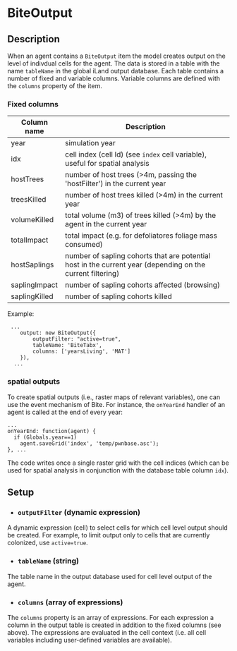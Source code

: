 
# BiteOutput


## Description
When an agent contains a `BiteOutput` item the model creates output on the level of indivdual cells for the agent.
The data is stored in a table with the name `tableName` in the global iLand output database. Each table contains a 
number of fixed and variable columns. Variable columns are defined with the `columns` property of the item.

### Fixed columns


Column name | Description
-------|------------
year     | simulation year
idx | cell index (cell Id) (see `index` cell variable), useful for spatial analysis
hostTrees | number of host trees (>4m, passing the 'hostFilter') in the current year
treesKilled | number of host trees killed (>4m) in the current year
volumeKilled | total volume (m3) of trees killed (>4m) by the agent in the current year
totalImpact | total impact (e.g. for defoliatores foliage mass consumed)
hostSaplings | number of sapling cohorts that are potential host in the current year (depending on the current filtering)
saplingImpact | number of sapling cohorts affected (browsing)
saplingKilled | number of sapling cohorts killed


Example:
```
 ...
	output: new BiteOutput({
		outputFilter: "active=true",
		tableName: 'BiteTabx',
		columns: ['yearsLiving', 'MAT']
	}),
  ...

```

### spatial outputs
To create spatial outputs (i.e., raster maps of relevant variables), one can use the event mechanism
of Bite. For instance, the `onYearEnd` handler of an agent is called at the end of every year:

```
...
onYearEnd: function(agent) { 
  if (Globals.year==1) 
    agent.saveGrid('index', 'temp/pwnbase.asc'); 
}, ...
```
The code writes once a single raster grid with the cell indices (which can be used for spatial analysis 
in conjunction with the database table column `idx`).

## Setup

* ### `outputFilter` (dynamic expression)
A dynamic expression (cell) to select cells for which cell level output should be created. For example, 
to limit output only to cells that are currently colonized, use `active=true`.

* ### `tableName` (string)
The table name in the output database used for cell level output of the agent.

* ### `columns` (array of expressions)
The `columns` property is an array of expressions. For each expression a column in the output table is created in addition to 
the fixed columns (see above). The expressions are evaluated in the cell context (i.e. all cell variables including user-defined variables are available).

